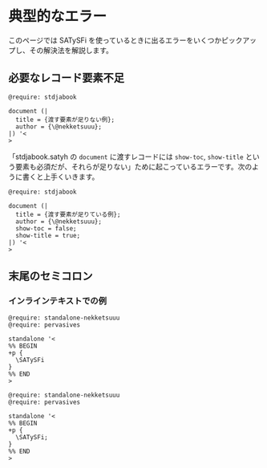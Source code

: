 # 典型的なエラー

このページでは SATySFi を使っているときに出るエラーをいくつかピックアップし、その解決法を解説します。

## 必要なレコード要素不足

```{.satysfi eval="error"}
@require: stdjabook

document (|
  title = {渡す要素が足りない例};
  author = {\@nekketsuuu};
|) '<
>
```

「stdjabook.satyh の `document` に渡すレコードには `show-toc`, `show-title` という要素も必須だが、それらが足りない」ために起こっているエラーです。次のように書くと上手くいきます。

```{.satysfi eval="type-check-only"}
@require: stdjabook

document (|
  title = {渡す要素が足りている例};
  author = {\@nekketsuuu};
  show-toc = false;
  show-title = true;
|) '<
>
```

## 末尾のセミコロン

### インラインテキストでの例

```{.satysfi eval="error"}
@require: standalone-nekketsuuu
@require: pervasives

standalone '<
%% BEGIN
+p {
  \SATySFi
}
%% END
>
```

```satysfi
@require: standalone-nekketsuuu
@require: pervasives

standalone '<
%% BEGIN
+p {
  \SATySFi;
}
%% END
>
```
